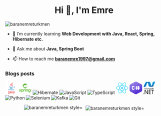 <h1 align="center">Hi 👋, I'm Emre</h1>
<p align="left"> <img src="https://komarev.com/ghpvc/?username=baranemreturkmen" alt="baranemreturkmen" /> </p>

- 🌱 I’m currently learning **Web Development with Java, React, Spring, Hibernate etc.**

- 💬 Ask me about **Java, Spring Boot**

- 📫 How to reach me **baranemre1997@gmail.com**

### Blogs posts
<!-- BLOG-POST-LIST:START -->
<!-- BLOG-POST-LIST:END -->

<p align="left">
  <img src="https://github.com/devicons/devicon/blob/master/icons/java/java-original-wordmark.svg" alt="Java" width="40" height="40"/> 
  <img src="https://github.com/devicons/devicon/blob/master/icons/spring/spring-original-wordmark.svg" alt="Spring" width="40" height="40"/>
  <img src="https://github.com/leungwensen/svg-icon/blob/master/dist/svg/logos/hibernate.svg" alt="Hibernate" width="40" height="40"/>
  <img src="https://github.com/gilbarbara/logos/blob/main/logos/javascript.svg" alt="JavaScript" width="40" height="40"/>
  <img src="https://github.com/gilbarbara/logos/blob/main/logos/typescript-icon-round.svg" alt="TypeScript" width="40" height="40"/>
  <img src="https://github.com/devicons/devicon/blob/master/icons/react/react-original.svg" alt="React" width="40" height="40"/>
  <img src="https://github.com/gilbarbara/logos/blob/main/logos/c-sharp.svg" alt="C#" width="40" height="40"/>
  <img src="https://github.com/gilbarbara/logos/blob/main/logos/dotnet.svg" alt="Dotnet" width="40" height="40"/>
  <img src="https://github.com/gilbarbara/logos/blob/main/logos/python.svg" alt="Python" width="40" height="40"/>
  <img src="https://github.com/gilbarbara/logos/blob/main/logos/selenium.svg" alt="Selenium" width="40" height="40"/>
  <img src="https://github.com/gilbarbara/logos/blob/main/logos/kafka-icon.svg" alt="Kafka" width="40" height="40"/> 
  <img src="https://www.vectorlogo.zone/logos/git-scm/git-scm-icon.svg" alt="Git" width="40" height="40"/> 

<!--p><img align="left" src="https://github-readme-stats.vercel.app/api/top-langs/?username=baranemreturkmen&layout=compact&hide=html" alt="baranemreturkmen" /></p-->
<!--a href="https://github.com/baranemreturkmen/github-readme-stats">
<picture>
  <source media="(prefers-color-scheme: dark)" srcset="https://github-readme-stats.vercel.app/api/top-langs/?username=baranemreturkmen&theme=dark&layout=compact&hide=html">
  <img align="left" alt="Most Used Languages" src="https://github-readme-stats.vercel.app/api?username=baranemreturkmen&theme=default">
</picture>
</a-->

<div align="center" style="display: flex; justify-content: center; align-items: stretch; gap: 10px;">
  <picture>
    <source media="(prefers-color-scheme: dark)" srcset="https://github-readme-stats.vercel.app/api/top-langs/?username=baranemreturkmen&layout=compact&hide=html&theme=dark&card_width=350">
    <img align="left" src="https://github-readme-stats.vercel.app/api/top-langs/?username=baranemreturkmen&layout=compact&hide=html" alt="baranemreturkmen style="height: 100%;" />
  </picture>
  
  <!--p>&nbsp;<img align="center" src="https://github-readme-stats.vercel.app/api?username=baranemreturkmen&show_icons=true" alt="baranemreturkmen" /></p-->
  <picture>
    <source media="(prefers-color-scheme: dark)" srcset="https://github-readme-stats.vercel.app/api?username=baranemreturkmen&show_icons=true&theme=dark">
    <img align="center" src="https://github-readme-stats.vercel.app/api?username=baranemreturkmen&layout=compact&hide=html" alt="baranemreturkmen style="height: 100%;" />
  </picture>
</div>

<!--p align="center">
<a href="https://medium.com/@baranemre1997" target="blank"><img align="center" src="https://cdn.jsdelivr.net/npm/simple-icons@3.0.1/icons/medium.svg" alt="@baranemre1997" height="30" width="30" /></a>
</p-->
